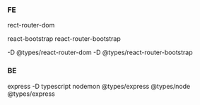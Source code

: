 ### FE

rect-router-dom

react-bootstrap
react-router-bootstrap

-D @types/react-router-dom
-D @types/react-router-bootstrap

### BE

express
-D typescript nodemon @types/express @types/node @types/express
